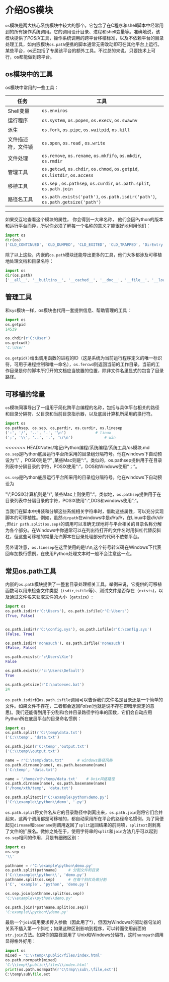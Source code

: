 # 介绍OS模块

`os`模块是两大核心系统模块中较大的那个。它包含了在C程序和shell脚本中经常用到的所有操作系统调用。它的调用设计目录、进程和shell变量等。准确地说，该模块提供了*POSIX*工具，操作系统调用的跨平台移植标准，以及不依赖平台的目录处理工具，如内嵌模块`os.path`便携的脚本通常无需改动即可在其他平台上运行。某些平台，os还包括了专属该平台的额外工具。不过总的来说，只要技术上可行，os都能做到跨平台。



## os模块中的工具

os模块中常用的一些工具：

| 任务               | 工具                                                         |
| ------------------ | ------------------------------------------------------------ |
| Shell变量          | `os.enviros`                                                 |
| 运行程序           | `os.system`,  `os.popen`,  `os.execv`,  `os.swawnv`          |
| 派生               | `os.fork`,  `os.pipe`,  `os.waitpid`, `os.kill`              |
| 文件描述符，文件锁 | `os.open`, `os.read` , `os.write`                            |
| 文件处理           | `os.remove`, `os.rename`, `os.mkfifo`, `os.mkdir`, `os.rmdir` |
| 管理工具           | `os.getcwd`, `os.chdir`, `os.chmod`, `os.getpid`, `os.listdir`, `os.access` |
| 移植工具           | `os.sep` , `os.pathsep`, `os.curdir`, `os.path.split`, `os.path.join` |
| 路径名工具         | `os.path.exists('path')`, `os.path.isdir('path')`, `os.path.getsize('path')` |

---------------------------

如果交互地查看这个模块的属性， 你会得到一大串名称， 他们会因Python的版本和运行平台而异，所以你必须了解每一个名称的意义才能很好地利用他们：

```python
import os
dir(os)
['CLD_CONTINUED', 'CLD_DUMPED', 'CLD_EXITED', 'CLD_TRAPPED', 'DirEntry', 'EX_CANTCREAT', 'EX_CONFIG', 'EX_DATAERR', 'EX_IOERR', 'EX_NOHOST', 'EX_NOINPUT', 'EX_NOPERM', 'EX_NOUSER', 'EX_OK', 'EX_OSERR', 'EX_OSFILE', 'EX_PROTOCOL', 'EX_SOFTWARE', 'EX_TEMPFAIL', 'EX_UNAVAILABLE', 'EX_USAGE', 'F_LOCK', 'F_OK', 'F_TEST', 'F_TLOCK', 'F_ULOCK', 'GRND_NONBLOCK', 'GRND_RANDOM', 'MutableMapping', 'NGROUPS_MAX', 'O_ACCMODE', 'O_APPEND', 'O_ASYNC', 'O_CLOEXEC', 'O_CREAT', 'O_DIRECT', 'O_DIRECTORY', 'O_DSYNC', 'O_EXCL', 'O_LARGEFILE', 'O_NDELAY', 'O_NOATIME', 'O_NOCTTY', 'O_NOFOLLOW', 'O_NONBLOCK', 'O_PATH', 'O_RDONLY', 'O_RDWR', 'O_RSYNC', 'O_SYNC', 'O_TMPFILE', 'O_TRUNC', 'O_WRONLY', 'POSIX_FADV_DONTNEED', 'POSIX_FADV_NOREUSE', 'POSIX_FADV_NORMAL', 'POSIX_FADV_RANDOM', 'POSIX_FADV_SEQUENTIAL', 'POSIX_FADV_WILLNEED', 'PRIO_PGRP', 'PRIO_PROCESS', 'PRIO_USER', 'P_ALL', 'P_NOWAIT', 'P_NOWAITO', 'P_PGID', 'P_PID', 'P_WAIT', 'PathLike', 'RTLD_DEEPBIND', 'RTLD_GLOBAL', 'RTLD_LAZY', 'RTLD_LOCAL', 'RTLD_NODELETE', 'RTLD_NOLOAD', 'RTLD_NOW', 'R_OK', 'SCHED_BATCH', 'SCHED_FIFO', 'SCHED_IDLE', 'SCHED_OTHER', 'SCHED_RESET_ON_FORK', 'SCHED_RR', 'SEEK_CUR', 'SEEK_DATA', 'SEEK_END', 'SEEK_HOLE', 'SEEK_SET', 'ST_APPEND', 'ST_MANDLOCK', 'ST_NOATIME', 'ST_NODEV', 'ST_NODIRATIME', 'ST_NOEXEC', 'ST_NOSUID', 'ST_RDONLY', 'ST_RELATIME', 'ST_SYNCHRONOUS', 'ST_WRITE', 'TMP_MAX', 'WCONTINUED', 'WCOREDUMP', 'WEXITED', 'WEXITSTATUS', 'WIFCONTINUED', 'WIFEXITED', 'WIFSIGNALED', 'WIFSTOPPED', 'WNOHANG', 'WNOWAIT', 'WSTOPPED', 'WSTOPSIG', 'WTERMSIG', 'WUNTRACED', 'W_OK', 'XATTR_CREATE', 'XATTR_REPLACE', 'XATTR_SIZE_MAX', 'X_OK', '_Environ', '__all__', '__builtins__', '__cached__', '__doc__', '__file__', '__loader__', '__name__', '__package__', '__spec__', '_execvpe', '_exists', '_exit', '_fspath', '_fwalk', '_get_exports_list', '_putenv', '_spawnvef', '_unsetenv', '_wrap_close', 'abc', 'abort', 'access', 'altsep', 'chdir', 'chmod', 'chown', 'chroot', 'close', 'closerange', 'confstr', 'confstr_names', 'cpu_count', 'ctermid', 'curdir', 'defpath', 'device_encoding', 'devnull', 'dup', 'dup2', 'environ', 'environb', 'errno', 'error', 'execl', 'execle', 'execlp', 'execlpe', 'execv', 'execve', 'execvp', 'execvpe', 'extsep', 'fchdir', 'fchmod', 'fchown', 'fdatasync', 'fdopen', 'fork', 'forkpty', 'fpathconf', 'fsdecode', 'fsencode', 'fspath', 'fstat', 'fstatvfs', 'fsync', 'ftruncate', 'fwalk', 'get_blocking', 'get_exec_path', 'get_inheritable', 'get_terminal_size', 'getcwd', 'getcwdb', 'getegid', 'getenv', 'getenvb', 'geteuid', 'getgid', 'getgrouplist', 'getgroups', 'getloadavg', 'getlogin', 'getpgid', 'getpgrp', 'getpid', 'getppid', 'getpriority', 'getrandom', 'getresgid', 'getresuid', 'getsid', 'getuid', 'getxattr', 'initgroups', 'isatty', 'kill', 'killpg', 'lchown', 'linesep', 'link', 'listdir', 'listxattr', 'lockf', 'lseek', 'lstat', 'major', 'makedev', 'makedirs', 'minor', 'mkdir', 'mkfifo', 'mknod', 'name', 'nice', 'open', 'openpty', 'pardir', 'path', 'pathconf', 'pathconf_names', 'pathsep', 'pipe', 'pipe2', 'popen', 'posix_fadvise', 'posix_fallocate', 'pread', 'putenv', 'pwrite', 'read', 'readlink', 'readv', 'remove', 'removedirs', 'removexattr', 'rename', 'renames', 'replace', 'rmdir', 'scandir', 'sched_get_priority_max', 'sched_get_priority_min', 'sched_getaffinity', 'sched_getparam', 'sched_getscheduler', 'sched_param', 'sched_rr_get_interval', 'sched_setaffinity', 'sched_setparam', 'sched_setscheduler', 'sched_yield', 'sendfile', 'sep', 'set_blocking', 'set_inheritable', 'setegid', 'seteuid', 'setgid', 'setgroups', 'setpgid', 'setpgrp', 'setpriority', 'setregid', 'setresgid', 'setresuid', 'setreuid', 'setsid', 'setuid', 'setxattr', 'spawnl', 'spawnle', 'spawnlp', 'spawnlpe', 'spawnv', 'spawnve', 'spawnvp', 'spawnvpe', 'st', 'stat', 'stat_float_times', 'stat_result', 'statvfs', 'statvfs_result', 'strerror', 'supports_bytes_environ', 'supports_dir_fd', 'supports_effective_ids', 'supports_fd', 'supports_follow_symlinks', 'symlink', 'sync', 'sys', 'sysconf', 'sysconf_names', 'system', 'tcgetpgrp', 'tcsetpgrp', 'terminal_size', 'times', 'times_result', 'truncate', 'ttyname', 'umask', 'uname', 'uname_result', 'unlink', 'unsetenv', 'urandom', 'utime', 'wait', 'wait3', 'wait4', 'waitid', 'waitid_result', 'waitpid', 'walk', 'write', 'writev']

```

除了以上这些，内嵌的`os.path`模块还能导出更多的工具，他们大多都涉及可移植地处理文档和目录名称：

```python
import os
dir(os.path)
['__all__', '__builtins__', '__cached__', '__doc__', '__file__', '__loader__', '__name__', '__package__', '__spec__', '_get_sep', '_joinrealpath', '_varprog', '_varprogb', 'abspath', 'altsep', 'basename', 'commonpath', 'commonprefix', 'curdir', 'defpath', 'devnull', 'dirname', 'exists', 'expanduser', 'expandvars', 'extsep', 'genericpath', 'getatime', 'getctime', 'getmtime', 'getsize', 'isabs', 'isdir', 'isfile', 'islink', 'ismount', 'join', 'lexists', 'normcase', 'normpath', 'os', 'pardir', 'pathsep', 'realpath', 'relpath', 'samefile', 'sameopenfile', 'samestat', 'sep', 'split', 'splitdrive', 'splitext', 'stat', 'supports_unicode_filenames', 'sys']

```

## 管理工具

和`sys`模块一样，os模块也代用一套提供信息、帮助管理的工具：

```python
import os
os.getpid
14539

os.chdir(r'C:\User')
os.getcwd()
'C:\User'
```



`os.getpid()`给出调用函数的进程的ID（这是系统为当前运行程序定义的唯一标识符，可用于进程控制和唯一命名），`os.fercwd`则返回当前的工作目录。当前的工作目录是你的脚本所打开的文档应当放置的位置，除非文件名里显式的包含了目录路径。

## 可移植的常量

`os`模块同事导出了一组用于简化跨平台编程的名称，包括与具体平台相关的路径和目录分隔符、父目录和当前目录指示器，以及底层计算机所采用的换行符。

```python
import os
os.pathsep, os.sep, os,pardir, os.curdir, os.linesep
(':', '/', '..', '.', '\n')				# linux
(';', '\\', '..', '.', '\r\n')				# win
```



<<<<<<< HEAD:Notes/笔记/Python编程/系统编程/系统工具/os模块.md
`os.sep`是Python底层运行平台所采用的目录组分隔符号。他在windows下自动预设为“\” ，POSIX则是“/” ,某些Mac则是“:”。类似的，os.pathsep提供用于在目录列表中分隔目录的字符，POSIX使用“:”，DOS和Windows使用“；”。



`os.sep`是Python底层运行平台所采用的目录组分隔符号。他在windows下自动预设为

"\\",POSIX计算机则是"/", 某些Mac上则使用”:“。类似地，`os.pathsep`提供用于在目录列表中分隔目录的字符，POSIX使用":",DOS和windows使用”;“。

当我们在脚本中拼装和分解这些系统相关字符串时，借助这些属性，可以充分实现脚本的可移植性。例如，虽然`dirpath`在windows中是*dir\dir*，在Linux中是*dir/dir* ,但`dir path.split(os.sep)`的调用可以准确无误地将与平台相关的目录名称分解为各个部分。在Windows中你通常可以在列出待打开的文件名时用斜杠代替反斜杠，但这些可移植的常量允许脚本在目录处理部分的代码不依赖平台。

另外请注意，`os.linesep`在这里使用的是\r\n,这个符号转义码在Windows下代表回车加换行惯例，在使用Python处理文本时一般不会注意这一点。



## 常见os.path工具

内嵌的`os.path`模块提供了一整套目录处理相关工具。举例来说，它提供的可移植函数可以用来检查文件类型（`isdir`,`isfile`等）、测试文件是否存在（`exists`)，以及通过文件名来获取文件的大小（`getsize`）:

```python
import os
os.path.isdir(r'C:\Users'), os.path.isfile(r'C:\Users')
(True, False)


os.path.isdir(r'C:\config.sys'), os.path.isfile(r'C:\config.sys')
(False, True) 

os.path.isdir('nonesuch'), os.path.isfile('nonesuch')
(False, False)

os.path.exists(r'c\Users\Xie')
False

os.path.exists(r'c:\Users\Default')
True

os.path.getsize(r'C:\autoexec.bat')
24
```



`os.path.isdir`和`os.path.isfile`调用可以告诉我们文件名是目录还是一个简单的文件。如果文件不存在，二者都会返回*False*(也就是说不存在即暗示否定的意思)。我们还能得到用于分割和合并目录路径字符串的函数，它们会自动应用Python所在底层平台的目录命名惯例：

```python
import os
os.path.split(r'C:\temp\data.txt')
('C:\\temp', 'data.txt')

os.path.join(r'C:\temp','output.txt')
('C:\\temp\\output.txt')

name = r'C:\temp\data.txt'		# windows路径风格
os.path.dirname(name), os.path.basename(name)
('C:\temp', 'data.txt')

name = '/home/xth/temp/data.txt'	# Unix风格路径
os.path.dirname(name), os.path.basename(name)
('/home/xth/temp', 'data.txt')

os.path.splitext(r'C:\example\python\demo.py')
('C:\\example\\python\\demo', '.py')


```

`os.path.split`将文件名从它的目录路径中剥离出来，`os.path.join`则将它们合并起来，这两个调用都是可移植的，都自动采用所在平台的路径命名惯例。为了简便起见`dirname`和`basename`则调用返回了`split`返回结果的前两项，`splitext`则剥离了文件的扩展名。微妙之处在于，使用字符串的`split`和`join`方法几乎可以起到`os.sep`相同的作用，只是有细微区别：

```python
import os 
os.sep
'\\'

pathname = r'C:\example\python\demo.py'
os.path.split(pathname)		# 分割文件和目录
('C:\\example\\python\\', 'demo.py')
pathname.split(os.sep)		# 在每个斜杠处做分割
('C', 'example', 'python', 'demo.py')

os.sep.join(pathname.split(os.sep))
'C:\\example\\python\\demo.py'

os.path.join(*pathname.split(os.sep))
'C:example\\python\\demo.py'
```



最后一个`join`调用要求传入参数（因此用了*），但因为Windows的驱动器句法的关系不插入第一个斜杠；如果这种区别影响到程序，可以转而使用前面的`str.join`方法。如果你的路径混用了
Unix和Windows分隔符，这时`normpath`调用显得格外好用：

```python
import os
mixed = 'C:\\temp\\public/files/index.html'
os.path.normpath(mixed)
'C:\\temp\\public\\files\\index.html'
print(os.path.normpath(r'C\trmp\\sub\.\file,ext'))
C:\temp\sub\file.ext
```

